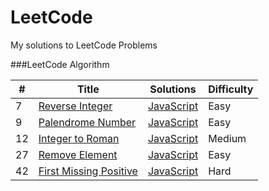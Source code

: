 LeetCode
========

My solutions to LeetCode Problems

###LeetCode Algorithm

| # | Title | Solutions | Difficulty |
|---| ----- | --------- | ---------- |
|7|[Reverse Integer](https://leetcode.com/problems/reverse-integer/)  | [JavaScript](./Algorithms/ReverseInteger.js) |Easy|
|9|[Palendrome Number](https://leetcode.com/problems/palindrome-number/)  | [JavaScript](./Algorithms/IsPalendrome.js) |Easy|
|12|[Integer to Roman](https://leetcode.com/problems/integer-to-roman/)  | [JavaScript](./Algorithms/IntToRoman.js) |Medium|
|27|[Remove Element](https://leetcode.com/problems/remove-element/)  | [JavaScript](./Algorithms/RemoveElement.js) |Easy|
|42|[First Missing Positive](https://leetcode.com/problems/first-missing-positive/)  | [JavaScript](./Algorithms/FirstMissingPositive.js) |Hard|